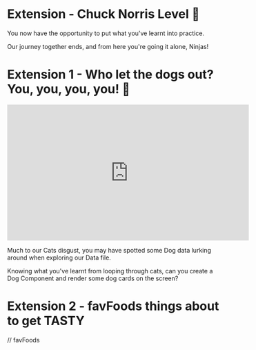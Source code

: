 # Extension - Chuck Norris Level 👊

You now have the opportunity to put what you've learnt into practice.

Our journey together ends, and from here you're going it alone, Ninjas!

# Extension 1 - Who let the dogs out? You, you, you, you! 🐶

<iframe width="560" height="315" src="https://www.youtube.com/embed/Qkuu0Lwb5EM" title="YouTube video player" frameborder="0" allow="accelerometer; autoplay; clipboard-write; encrypted-media; gyroscope; picture-in-picture" allowfullscreen></iframe>

Much to our Cats disgust, you may have spotted some Dog data lurking around when exploring our Data file. 

Knowing what you've learnt from looping through cats, can you create a Dog Component and render some dog cards on the screen?


# Extension 2 - favFoods things about to get TASTY



// favFoods